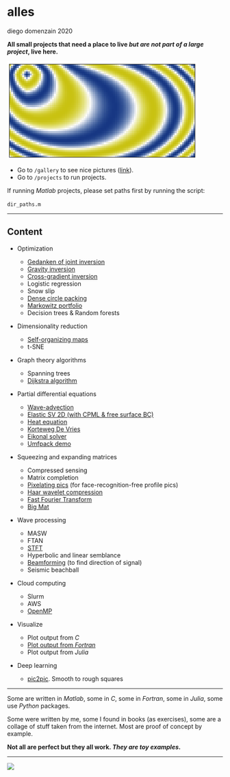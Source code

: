 # alles

diego domenzain
2020

__All small projects that need a place to live *but are not part of a large project*, live here.__

[![](projects/pdes/pics/eikonal-funny.png)](gallery/)

* Go to ```/gallery``` to see nice pictures ([link](gallery/)).
* Go to ```/projects``` to run projects.

If running *Matlab* projects, please set paths first by running the script:

```dir_paths.m```

---

## Content

* Optimization 

	* [Gedanken of joint inversion](projects/opti/gedanken/)
	* [Gravity inversion](projects/opti/gravity/)
	* [Cross-gradient inversion](projects/opti/xgrad/)
	* Logistic regression
	* Snow slip
	* [Dense circle packing](projects/opti/dense-circ/)
	* [Markowitz portfolio](projects/opti/markowitz/)
	* Decision trees & Random forests

* Dimensionality reduction

	* [Self-organizing maps](projects/dim-redu/self-org/)
	* t-SNE

* Graph theory algorithms

	* Spanning trees
	* [Dijkstra algorithm](projects/graph-alg/dijkstra/)

* Partial differential equations

	* [Wave-advection](projects/pdes/wave-adv/)
	* [Elastic SV 2D (with CPML & free surface BC)](projects/pdes/elastic/)
	* [Heat equation](projects/pdes/heat/)
	* [Korteweg De Vries](projects/pdes/korteweg/)
	* [Eikonal solver](projects/pdes/eikonal/)
	* [Umfpack demo](projects/pdes/umfpack-demo/)

* Squeezing and expanding matrices

	* Compressed sensing
	* Matrix completion
	* [Pixelating pics](projects/sque-exp/pixelate/) (for face-recognition-free profile pics)
	* [Haar wavelet compression](projects/sque-exp/haar/)
	* [Fast Fourier Transform](projects/sque-exp/fourier/)
	* [Big Mat](projects/sque-exp/bigmat-matlab/)

* Wave processing

	* MASW
	* FTAN
	* [STFT](projects/wave-proc/stft/)
	* Hyperbolic and linear semblance
	* [Beamforming](projects/wave-proc/beamforming/) (to find direction of signal)
	* Seismic beachball
	
* Cloud computing

	* Slurm
	* AWS
	* [OpenMP](projects/cloud/openmp/)
	
* Visualize
 
	* Plot output from *C*
	* [Plot output from *Fortran*](projects/visualize/see-fortran/)
	* Plot output from *Julia*
	
* Deep learning
	
	* [pic2pic](projects/deep-learning/pic2pic/). Smooth to rough squares
	
---

Some are written in *Matlab*, some in *C*, some in *Fortran*, some in *Julia*, some use *Python* packages.

Some were written by me, some I found in books (as exercises), some are a collage of stuff taken from the internet. Most are proof of concept by example. 

__Not all are perfect but they all work. *They are toy examples*.__

---

[![](projects/graph-alg/pics/dijkstra-10nodes.png)](gallery/)
